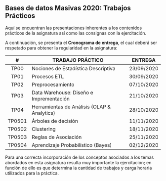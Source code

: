 ## Bases de datos Masivas 2020: Trabajos Prácticos

Aquí se encuentran las presentaciones inherentes a los contenidos prácticos de la asignatura así como las consignas con la ejercitación.

A continuación, se presenta el __Cronograma de entrega__, el cual deberá ser respetado para obtener la regularidad en la asignatura:

|    #   | TRABAJO PRÁCTICO                            |   ENTREGA  |
|:------:|---------------------------------------------|:----------:|
|  TP00  | Nociones de Estadística Descriptiva         | 23/09/2020 |
|  TP01  | Procesos ETL                                | 30/09/2020 |
|  TP02  | Preprocesamiento                            | 07/10/2020 |
|  TP03  | Data Warehouse: Diseño e Imprementación     | 21/10/2020 |
|  TP04  | Herramientas de Análisis (OLAP & Analytics) | 28/10/2020 |
| TP0501 | Árboles de decisión                         | 11/11/2020 |
| TP0502 | Clustering                                  | 18/11/2020 |
| TP0503 | Reglas de Asociación                        | 25/11/2020 |
| TP0504 | Aprendizaje Probabilístico (Bayes)          | 02/12/2020 |

Para una correcta incorporación de los conceptos asociados a los temas abordados en esta asignatura resulta muy importante la ejercitación; en función de ello es que determina la cantidad de trabajos y carga horaria utilizados para la práctica.
